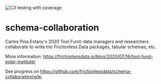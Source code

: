 ![C/I testing with coverage](https://github.com/frictionlessdata/schema-collaboration/workflows/C/I%20testing%20with%20coverage/badge.svg)

# schema-collaboration
Carles Pina Estany's 2020 Tool Fund: data managers and researchers collaborate to write the Frictionless Data packages, tabular schemas, etc. 

More information: https://frictionlessdata.io/blog/2020/07/16/tool-fund-polar-institute/

See progress on https://github.com/frictionlessdata/schema-collaboration/wiki
